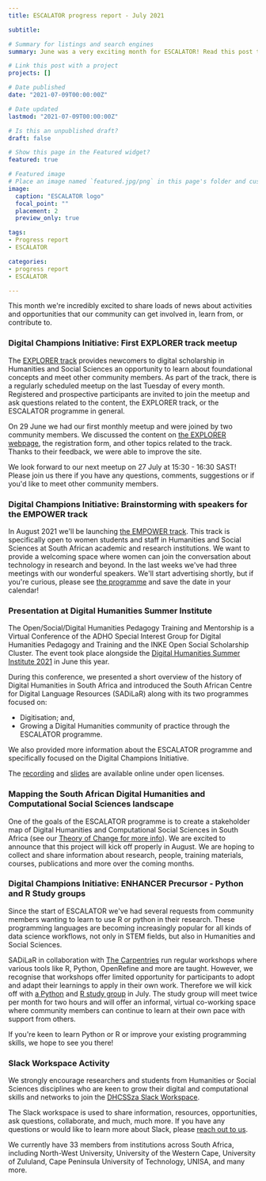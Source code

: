 ```yaml
---
title: ESCALATOR progress report - July 2021

subtitle: 

# Summary for listings and search engines
summary: June was a very exciting month for ESCALATOR! Read this post to learn how you can benefit from, or contribute to the programme and become part of our growing community...

# Link this post with a project
projects: []

# Date published
date: "2021-07-09T00:00:00Z"

# Date updated
lastmod: "2021-07-09T00:00:00Z"

# Is this an unpublished draft?
draft: false

# Show this page in the Featured widget?
featured: true

# Featured image
# Place an image named `featured.jpg/png` in this page's folder and customize its options here.
image:
  caption: "ESCALATOR logo"
  focal_point: ""
  placement: 2
  preview_only: true

tags:
- Progress report
- ESCALATOR

categories:
- progress report
- ESCALATOR

---
```


This month we're incredibly excited to share loads of news about activities and opportunities that our community can get involved in, learn from, or contribute to.

### Digital Champions Initiative: First EXPLORER track meetup

The [EXPLORER track](https://escalator.sadilar.org/champions/explorer/) provides newcomers to digital scholarship in Humanities and Social Sciences an opportunity to learn about foundational concepts and meet other community members. As part of the track, there is a regularly scheduled meetup on the last Tuesday of every month. Registered and prospective participants are invited to join the meetup and ask questions related to the content, the EXPLORER track, or the ESCALATOR programme in general. 

On 29 June we had our first monthly meetup and were joined by two community members. We discussed the content on [the EXPLORER webpage](https://escalator.sadilar.org/champions/explorer/), the registration form, and other topics related to the track. Thanks to their feedback, we were able to improve the site. 

We look forward to our next meetup on 27 July at 15:30 - 16:30 SAST! Please join us there if you have any questions, comments, suggestions or if you'd like to meet other community members.

### Digital Champions Initiative: Brainstorming with speakers for the EMPOWER track

In August 2021 we'll be launching [the EMPOWER track](https://escalator.sadilar.org/champions/empower/). This track is specifically open to women students and staff in Humanities and Social Sciences at South African academic and research institutions. We want to provide a welcoming space where women can join the conversation about technology in research and beyond. In the last weeks we've had three meetings with our wonderful speakers. We'll start advertising shortly, but if you're curious, please see [the programme](https://escalator.sadilar.org/champions/empower/#schedule) and save the date in your calendar!

### Presentation at Digital Humanities Summer Institute

The Open/Social/Digital Humanities Pedagogy Training and Mentorship is a Virtual Conference of the ADHO Special Interest Group for Digital Humanities Pedagogy and Training and the INKE Open Social Scholarship Cluster. The event took place alongside the [Digital Humanities Summer Institute 2021](https://dhsi.org/dhsi-2021-online-edition/) in June this year. 

During this conference, we presented a short overview of the history of Digital Humanities in South Africa and introduced the South African Centre for Digital Language Resources (SADiLaR) along with its two programmes focused on:

- Digitisation; and,
- Growing a Digital Humanities community of practice through the ESCALATOR programme.

We also provided more information about the ESCALATOR programme and specifically focused on the Digital Champions Initiative.

The [recording](https://youtu.be/yENMrJoKIQA) and [slides](https://doi.org/10.5281/zenodo.4740018) are available online under open licenses.

### Mapping the South African Digital Humanities and Computational Social Sciences landscape

One of the goals of the ESCALATOR programme is to create a stakeholder map of Digital Humanities and Computational Social Sciences in South Africa (see our [Theory of Change for more info](https://doi.org/10.5281/zenodo.4736572)). We are excited to announce that this project will kick off properly in August. We are hoping to collect and share information about research, people, training materials, courses, publications and more over the coming months. 

### Digital Champions Initiative: ENHANCER Precursor - Python and R Study groups

Since the start of ESCALATOR we've had several requests from community members wanting to learn to use R or python in their research. These programming languages are becoming increasingly popular for all kinds of data science workflows, not only in STEM fields, but also in Humanities and Social Sciences. 

SADiLaR in collaboration with [The Carpentries](https://carpentries.org/regions_za/) run regular workshops where various tools like R, Python, OpenRefine and more are taught. However, we recognise that workshops offer limited opportunity for participants to adopt and adapt their learnings to apply in their own work. Therefore we will kick off with [a Python](https://escalator.sadilar.org/post/2021/07/2021-07-06-python-study-group/) and [R study group](https://escalator.sadilar.org/post/2021/07/2021-07-08-r-study-group/) in July. The study group will meet twice per month for two hours and will offer an informal, virtual co-working space where community members can continue to learn at their own pace with support from others.

If you're keen to learn Python or R or improve your existing programming skills, we hope to see you there!

### Slack Workspace Activity

We strongly encourage researchers and students from Humanities or Social Sciences disciplines who are keen to grow their digital and computational skills and networks to join the [DHCSSza Slack Workspace](https://escalator.sadilar.org/post/connect-with-the-community/).

The Slack workspace is used to share information, resources, opportunities, ask questions, collaborate, and much, much more. If you have any questions or would like to learn more about Slack, please [reach out to us](https://escalator.sadilar.org/contact/).

We currently have 33 members from institutions across South Africa, including North-West University, University of the Western Cape, University of Zululand, Cape Peninsula University of Technology, UNISA, and many more.

